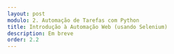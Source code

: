 ```yaml
---
layout: post
modulo: 2. Automação de Tarefas com Python
title: Introdução à Automação Web (usando Selenium)
description: Em breve
order: 2.2
---
```


